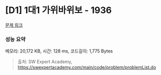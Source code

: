 # [D1] 1대1 가위바위보 - 1936 

[문제 링크](https://swexpertacademy.com/main/code/problem/problemDetail.do?contestProbId=AV5PjKXKALcDFAUq) 

### 성능 요약

메모리: 20,172 KB, 시간: 128 ms, 코드길이: 1,775 Bytes



> 출처: SW Expert Academy, https://swexpertacademy.com/main/code/problem/problemList.do